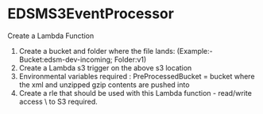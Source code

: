 # EDSMS3EventProcessor
Create a Lambda Function
1) Create a bucket and folder where the file lands: (Example:-  Bucket:edsm-dev-incoming; Folder:v1)
2) Create a Lambda s3 trigger on the above s3 location
3) Environmental variables required : PreProcessedBucket = bucket where the xml and unzipped gzip contents are pushed into
4) Create a rle that should be used with this Lambda function - read/write access \\ to S3  required.
